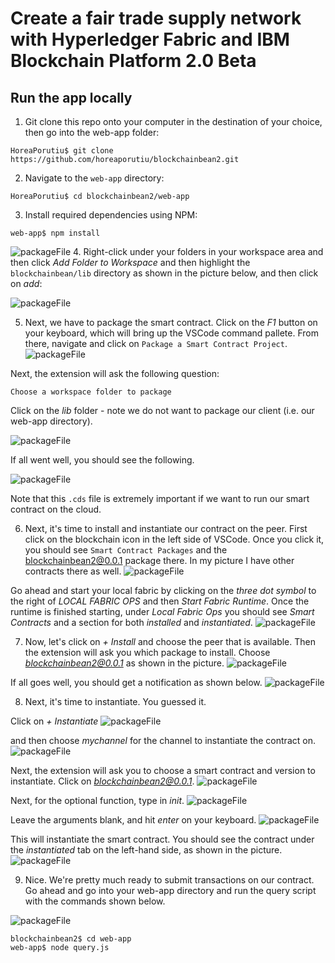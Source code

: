 <!-- [![Build Status](https://travis-ci.org/IBM/blockchainbean.svg?branch=master)](https://travis-ci.org/IBM/blockchainbean) -->

# Create a fair trade supply network with Hyperledger Fabric and IBM Blockchain Platform 2.0 Beta

## Run the app locally
1. Git clone this repo onto your computer in the destination of your choice, then go into the web-app folder:
```
HoreaPorutiu$ git clone https://github.com/horeaporutiu/blockchainbean2.git
```
2. Navigate to the `web-app` directory:
```
HoreaPorutiu$ cd blockchainbean2/web-app
```


3. Install required dependencies using NPM:
```
web-app$ npm install
```

 ![packageFile](/docs/rightClick.png)
4. Right-click under your folders in your workspace area and then click *Add Folder to Workspace* and then highlight the 
`blockchainbean/lib` directory as shown in the picture below, and then click on *add*:

 ![packageFile](/docs/addSmartContract.png)

 5. Next, we have to package the smart contract. Click on the *F1* button on your keyboard,
 which will bring up the VSCode command pallete. From there, navigate and click on `Package a Smart Contract Project`.
  ![packageFile](/docs/pack.png)


 Next, the extension will ask the following question:
 ```
 Choose a workspace folder to package
 ```
 Click on the *lib* folder - note we do not want to package our client (i.e. our web-app directory).

  ![packageFile](/docs/lib.png)

 If all went well, you should see the following. 

  ![packageFile](/docs/packageSuccess.png)
 
 Note that this `.cds` file is extremely important if we want to run 
 our smart contract on the cloud. 

 6. Next, it's time to install and instantiate our contract on the peer. First click on the blockchain icon in the 
 left side of VSCode. Once you click it, you should see `Smart Contract Packages` and the blockchainbean2@0.0.1 package 
 there. In my picture I have other contracts there as well.
      ![packageFile](/docs/blockchainView.png)

 
  Go ahead and start your local fabric by clicking on the 
 *three dot symbol* to the right of *LOCAL FABRIC OPS*
 and then *Start Fabric Runtime*. Once the runtime is finished starting, under *Local Fabric 
 Ops* you should see *Smart Contracts* and a section for both *installed* and *instantiated*.
     ![packageFile](/docs/contracts.png)



 7. Now, let's click on *+ Install* and choose the peer that is available. Then the extension will ask you which package to 
 install. Choose *blockchainbean2@0.0.1* as shown in the picture.
    ![packageFile](/docs/choosePackage.png)

 
  If all goes well, you should get a notification as shown 
 below.
   ![packageFile](/docs/successInstall.png)



 8. Next, it's time to instantiate. You guessed it.
 
  Click on *+ Instantiate* 
   ![packageFile](/docs/instantiate.png)

and then choose 
 *mychannel* for the channel to instantiate the contract on.
   ![packageFile](/docs/channel.png)


 

  Next, the extension will ask you 
 to choose a smart contract and version to instantiate. Click on *blockchainbean2@0.0.1*.
 ![packageFile](/docs/version.png)


 Next, for the optional function, type in *init*.
![packageFile](/docs/function.png)


  Leave the arguments blank, and hit *enter* 
 on your keyboard. 
 ![packageFile](/docs/blank.png)


 
  This will instantiate the smart contract. You should see the contract 
 under the *instantiated* tab on the left-hand side, as shown in the picture. 
 ![packageFile](/docs/instantiated.png)


 9. Nice. We're pretty much ready to submit transactions on our contract. Go ahead and go 
 into your web-app directory and run the query script with the commands shown below. 

![packageFile](/docs/queryScript.png)


```
blockchainbean2$ cd web-app
web-app$ node query.js

```








